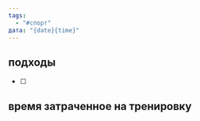 ```yaml
---
tags:
  - "#спорт"
дата: "{date}{time}"
---
```


## подходы

 - [ ] 



## время затраченное на тренировку 


